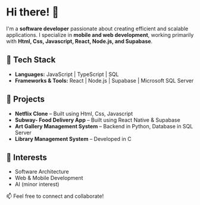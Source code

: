 # Hi there! 👋  

I'm a **software developer** passionate about creating efficient and scalable applications. I specialize in **mobile and web development**, working primarily with **Html, Css, Javascript, React, Node.js, and Supabase**.  

## 🔧 Tech Stack  
- **Languages:** JavaScript | TypeScript | SQL  
- **Frameworks & Tools:** React | Node.js | Supabase | Microsoft SQL Server  

## 🚀 Projects  
- **Netflix Clone** – Built using Html, Css, Javascript 
- **Subway- Food Delivery App** – Built using React Native & Supabase
- **Art Gallery Management System** – Backend in Python, Database in SQL Server 
- **Library Management System** – Developed in C  
## 🌱 Interests  
- Software Architecture  
- Web & Mobile Development  
- AI (minor interest)  

📫 Feel free to connect and collaborate!  
